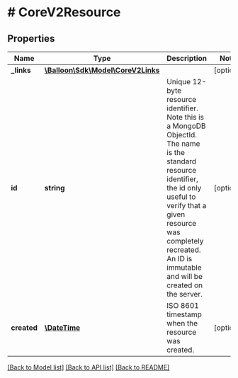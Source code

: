 # # CoreV2Resource

## Properties

Name | Type | Description | Notes
------------ | ------------- | ------------- | -------------
**_links** | [**\Balloon\Sdk\Model\CoreV2Links**](CoreV2Links.md) |  | [optional] 
**id** | **string** | Unique 12-byte resource identifier. Note this is a MongoDB ObjectId. The name is the standard resource identifier, the id only useful to verify that a given resource was completely recreated. An ID is immutable and will be created on the server. | [optional] 
**created** | [**\DateTime**](\DateTime.md) | ISO 8601 timestamp when the resource was created. | [optional] 

[[Back to Model list]](../../README.md#documentation-for-models) [[Back to API list]](../../README.md#documentation-for-api-endpoints) [[Back to README]](../../README.md)


